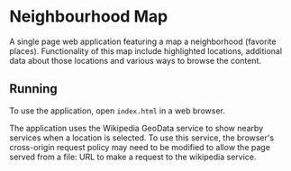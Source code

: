 # Neighbourhood Map

A single page web application featuring a map a neighborhood (favorite
places). Functionality of this map include highlighted locations,
additional data about those locations and various ways to browse the
content.

## Running


To use the application, open `index.html` in a web browser.

The application uses the Wikipedia GeoData service to show nearby
services when a location is selected.  To use this service, the
browser's cross-origin request policy may need to be modified to allow
the page served from a file: URL to make a request to the wikipedia
service.
